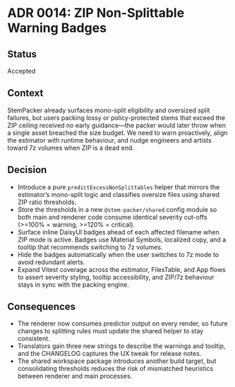 # ADR 0014: ZIP Non-Splittable Warning Badges

## Status

Accepted

## Context

StemPacker already surfaces mono-split eligibility and oversized split failures, but users packing
lossy or policy-protected stems that exceed the ZIP ceiling received no early guidance—the packer
would later throw when a single asset breached the size budget. We need to warn proactively, align
the estimator with runtime behaviour, and nudge engineers and artists toward 7z volumes when ZIP is
a dead end.

## Decision

* Introduce a pure `predictExcessNonSplittables` helper that mirrors the estimator’s mono-split
  logic and classifies oversize files using shared ZIP ratio thresholds.
* Store the thresholds in a new `@stem-packer/shared` config module so both main and renderer code
  consume identical severity cut-offs (>=100% = warning, >=120% = critical).
* Surface inline DaisyUI badges ahead of each affected filename when ZIP mode is active. Badges use
  Material Symbols, localized copy, and a tooltip that recommends switching to 7z volumes.
* Hide the badges automatically when the user switches to 7z mode to avoid redundant alerts.
* Expand Vitest coverage across the estimator, FilesTable, and App flows to assert severity styling,
  tooltip accessibility, and ZIP/7z behaviour stays in sync with the packing engine.

## Consequences

* The renderer now consumes predictor output on every render, so future changes to splitting rules
  must update the shared helper to stay consistent.
* Translators gain three new strings to describe the warnings and tooltip, and the CHANGELOG captures
  the UX tweak for release notes.
* The shared workspace package introduces another build target, but consolidating thresholds reduces
  the risk of mismatched heuristics between renderer and main processes.
